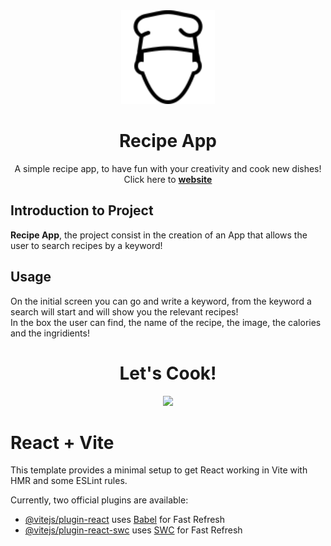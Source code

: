 <div align="center"><img src="./img/icons8-chef-100.png" width="150px"></div>
<h1 align="center">Recipe App</h1>
<p align="center">A simple recipe app, to have fun with your creativity and cook new dishes!
<br>
Click here to <a href="https://samuelefrni-recipe-app.netlify.app/"><strong>website</strong></a>
</p>

## Introduction to Project

**Recipe App**, the project consist in the creation of an App that allows the user to search recipes by a keyword!

## Usage

On the initial screen you can go and write a keyword, from the keyword a search will start and will show you the relevant recipes!<br>
In the box the user can find, the name of the recipe, the image, the calories and the ingridients!

<div align="center"><h1>Let's Cook!</h1></div>

<div align="center"><img src="./img/Usage-mobile.gif"></div>

# React + Vite

This template provides a minimal setup to get React working in Vite with HMR and some ESLint rules.

Currently, two official plugins are available:

- [@vitejs/plugin-react](https://github.com/vitejs/vite-plugin-react/blob/main/packages/plugin-react/README.md) uses [Babel](https://babeljs.io/) for Fast Refresh
- [@vitejs/plugin-react-swc](https://github.com/vitejs/vite-plugin-react-swc) uses [SWC](https://swc.rs/) for Fast Refresh
